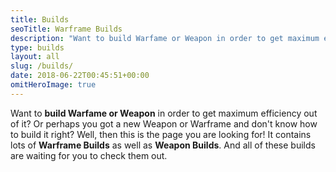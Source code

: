 ```yaml
---
title: Builds
seoTitle: Warframe Builds
description: "Want to build Warfame or Weapon in order to get maximum efficiency out of it? Or perhaps you got a new Weapon or Warframe and don't know how to build it right?"
type: builds
layout: all
slug: /builds/
date: 2018-06-22T00:45:51+00:00
omitHeroImage: true
---
```

Want to **build Warfame or Weapon** in order to get maximum efficiency out of it? Or perhaps you got a new Weapon or Warframe and don't know how to build it right? Well, then this is the page you are looking for! It contains lots of **Warframe Builds** as well as **Weapon Builds**. And all of these builds are waiting for you to check them out. 